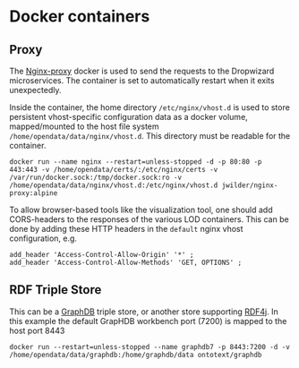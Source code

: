 # Docker containers

## Proxy

The [Nginx-proxy](https://github.com/jwilder/nginx-proxy) docker is used to send the requests to the Dropwizard microservices.
The container is set to automatically restart when it exits unexpectedly.

Inside the container, the home directory `/etc/nginx/vhost.d` is used to store persistent vhost-specific configuration data 
as a docker volume, mapped/mounted to the host file system `/home/opendata/data/nginx/vhost.d`. 
This directory must be readable for the container.
```
docker run --name nginx --restart=unless-stopped -d -p 80:80 -p 443:443 -v /home/opendata/certs/:/etc/nginx/certs -v /var/run/docker.sock:/tmp/docker.sock:ro -v /home/opendata/data/nginx/vhost.d:/etc/nginx/vhost.d jwilder/nginx-proxy:alpine 
```

To allow browser-based tools like the visualization tool, one should add CORS-headers to the responses of the various LOD containers. 
This can be done by adding these HTTP headers in the `default` nginx vhost configuration, e.g. 
```
add_header 'Access-Control-Allow-Origin' '*' ;
add_header 'Access-Control-Allow-Methods' 'GET, OPTIONS' ;
```

## RDF Triple Store

This can be a [GraphDB](GRAPHDB.md) triple store, or another store supporting [RDF4j](http://rdf4j.org/).
In this example the default GrapHDB workbench port (7200) is mapped to the host port 8443

```
docker run --restart=unless-stopped --name graphdb7 -p 8443:7200 -d -v /home/opendata/data/graphdb:/home/graphdb/data ontotext/graphdb
```
